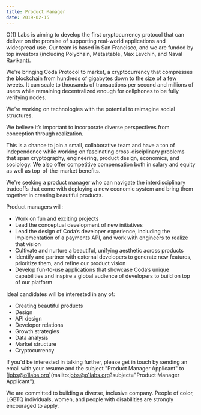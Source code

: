 ```yaml
---
title: Product Manager
date: 2019-02-15
---
```

O(1) Labs is aiming to develop the first cryptocurrency protocol that can deliver on the promise of supporting real-world applications and widespread use. Our team is based in San Francisco, and we are funded by top investors (including Polychain, Metastable, Max Levchin, and Naval Ravikant).

We're bringing Coda Protocol to market, a cryptocurrency that compresses the blockchain from hundreds of gigabytes down to the size of a few tweets. It can scale to thousands of transactions per second and millions of users while remaining decentralized enough for cellphones to be fully verifying nodes.

We’re working on technologies with the potential to reimagine social structures.

We believe it’s important to incorporate diverse perspectives from conception through realization.

This is a chance to join a small, collaborative team and have a ton of independence while working on fascinating cross-disciplinary problems that span cryptography, engineering, product design, economics, and sociology. We also offer competitive compensation both in salary and equity as well as top-of-the-market benefits.

We're seeking a product manager who can navigate the interdisciplinary tradeoffs that come with deploying a new economic system and bring them together in creating beautiful products.

Product managers will:

* Work on fun and exciting projects
* Lead the conceptual development of new initiatives
* Lead the design of Coda’s developer experience, including the implementation of a payments API, and work with engineers to realize that vision
* Cultivate and nurture a beautiful, unifying aesthetic across products
* Identify and partner with external developers to generate new features, prioritize them, and refine our product vision
* Develop fun-to-use applications that showcase Coda’s unique capabilities and inspire a global audience of developers to build on top of our platform

Ideal candidates will be interested in any of:

* Creating beautiful products
* Design
* API design
* Developer relations
* Growth strategies
* Data analysis
* Market structure
* Cryptocurrency

If you'd be interested in talking further, please get in touch by sending an email with your resume and the subject "Product Manager Applicant" to [jobs@o1labs.org](mailto:jobs@o1labs.org?subject="Product Manager Applicant").

We are committed to building a diverse, inclusive company. People of color, LGBTQ individuals, women, and people with disabilities are strongly encouraged to apply.


